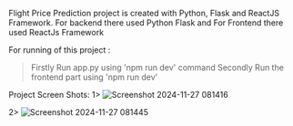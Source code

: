 Flight Price Prediction project is created with Python, Flask and ReactJS Framework.
For backend there used Python Flask and For Frontend there used ReactJs Framework

For running of this project : 
> Firstly Run app.py using 'npm run dev' command
> Secondly Run the frontend part using 'npm run dev'

Project Screen Shots: 
1> ![Screenshot 2024-11-27 081416](https://github.com/user-attachments/assets/7e669838-a35b-4ca2-9d25-0c7e515a86c5)


2> ![Screenshot 2024-11-27 081445](https://github.com/user-attachments/assets/50e8802d-89da-4c5a-85cc-31a7f7d139f2)


